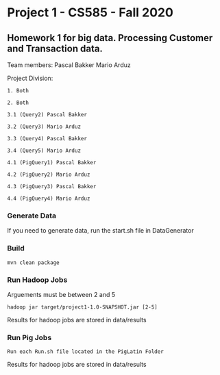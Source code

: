 # Project 1 -  CS585 - Fall 2020
## Homework 1 for big data. Processing Customer and Transaction data.

Team members:
	Pascal Bakker
	Mario Arduz

Project Division:

	1. Both
	
	2. Both
	
	3.1 (Query2) Pascal Bakker
	
	3.2 (Query3) Mario Arduz
	
	3.3 (Query4) Pascal Bakker
	
	3.4 (Query5) Mario Arduz
	
	4.1 (PigQuery1) Pascal Bakker
	
	4.2 (PigQuery2) Mario Arduz
	
	4.3 (PigQuery3) Pascal Bakker
	
	4.4 (PigQuery4) Mario Arduz

### Generate Data

If you need to generate data, run the start.sh file in DataGenerator

### Build

	mvn clean package

### Run Hadoop Jobs

Arguements must be between 2 and 5

	hadoop jar target/project1-1.0-SNAPSHOT.jar [2-5]

Results for hadoop jobs are stored in data/results

### Run Pig Jobs

	Run each Run.sh file located in the PigLatin Folder
	
Results for hadoop jobs are stored in data/results


